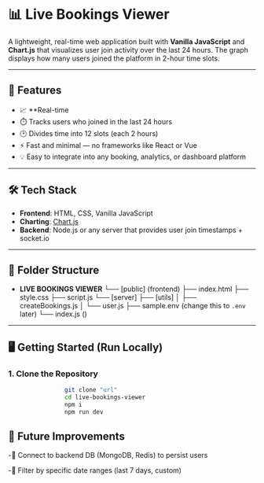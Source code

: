 # 📊 Live Bookings Viewer

A lightweight, real-time web application built with **Vanilla JavaScript** and **Chart.js** that visualizes user join activity over the last 24 hours. The graph displays how many users joined the platform in 2-hour time slots.

---

## 🚀 Features

- 📈 **Real-time 
- ⏱️ Tracks users who joined in the last 24 hours
- 🕑 Divides time into 12 slots (each 2 hours)
- ⚡ Fast and minimal — no frameworks like React or Vue
- 💡 Easy to integrate into any booking, analytics, or dashboard platform

---

## 🛠️ Tech Stack

- **Frontend**: HTML, CSS, Vanilla JavaScript
- **Charting**: [Chart.js](https://www.chartjs.org/)
- **Backend**: Node.js or any server that provides user join timestamps + socket.io

---

## 📁 Folder Structure

- **LIVE BOOKINGS VIEWER**
  └── [public] (frontend)
      ├── index.html
      ├── style.css
      ├── script.js
      └── [server]
          ├── [utils]
          │   ├── createBookings.js
          │   └── user.js
          ├── sample.env   (change this to `.env` later)
          └── index.js     ()




---

## 🖥️ Getting Started (Run Locally)

### 1. Clone the Repository

```bash
                git clone "url"
                cd live-bookings-viewer
                npm i
                npm run dev
```

## 📌 Future Improvements

-💾 Connect to backend DB (MongoDB, Redis) to persist users

-📅 Filter by specific date ranges (last 7 days, custom)
